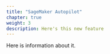 ```yaml
---
title: "SageMaker Autopilot"
chapter: true
weight: 3
description: Here's this new feature
---
```


Here is information about it.

